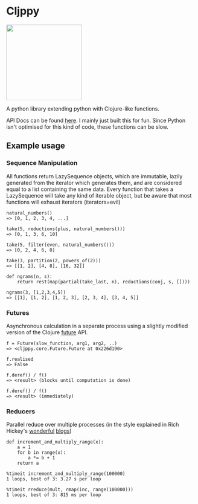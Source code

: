 # Cljppy

<img src="http://www.psdgraphics.com/file/isolated-paper-clip.jpg" width=200px />

A python library extending python with Clojure-like functions.

API Docs can be found <a href="http://no-man-is-an-island.github.io/cljppy/index.html" target="_blank">here</a>.
I mainly just built this for fun. Since Python isn't optimised for this kind of code, these functions can be slow.

## Example usage

### Sequence Manipulation
All functions return LazySequence objects, which are immutable, lazily generated from the iterator which generates them, and are considered equal to a list containing the same data.
Every function that takes a LazySequence will take any kind of iterable object, but be aware that most functions will exhaust iterators (iterators=evil)

```
natural_numbers()
=> [0, 1, 2, 3, 4, ...]

take(5, reductions(plus, natural_numbers()))
=> [0, 1, 3, 6, 10]

take(5, filter(even, natural_numbers()))
=> [0, 2, 4, 6, 8]

take(3, partition(2, powers_of(2)))
=> [[1, 2], [4, 8], [16, 32]]

def ngrams(n, s):
	return rest(map(partial(take_last, n), reductions(conj, s, [])))

ngrams(3, [1,2,3,4,5])
=> [[1], [1, 2], [1, 2, 3], [2, 3, 4], [3, 4, 5]]
```

### Futures
Asynchronous calculation in a separate process using a slightly modified version of the Clojure <a href="http://clojuredocs.org/clojure_core/clojure.core/future" target="_blank">future</a> API.

```
f = Future(slow_function, arg1, arg2, ..)
=> <cljppy.core.Future.Future at 0x226d190>

f.realised
=> False

f.deref() / f()
=> <result> (blocks until computation is done)

f.deref() / f()
=> <result> (immediately)
```

### Reducers
Parallel reduce over multiple processes (in the style explained in Rich Hickey's <a href="http://clojure.com/blog/2012/05/08/reducers-a-library-and-model-for-collection-processing.html" target="_blank">wonderful</a> <a href="http://clojure.com/blog/2012/05/15/anatomy-of-reducer.html" target="_blank">blogs</a>)

```
def increment_and_multiply_range(x):
    a = 1
    for b in range(x):
        a *= b + 1
    return a

%timeit increment_and_multiply_range(100000)
1 loops, best of 3: 3.27 s per loop

%timeit rreduce(mult, rmap(inc, range(100000)))
1 loops, best of 3: 815 ms per loop
```